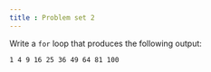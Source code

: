 ```yaml
---
title : Problem set 2
---
```

Write a `for` loop that produces the following output: 
```
1 4 9 16 25 36 49 64 81 100
```